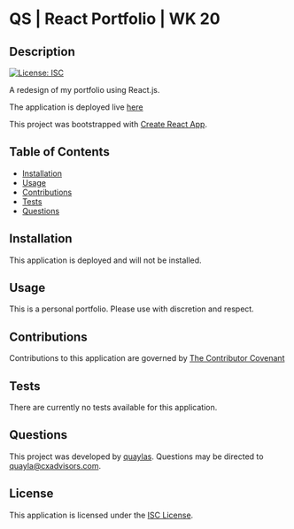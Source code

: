 # QS | React Portfolio | WK 20

  ## Description

  [![License: ISC](https://img.shields.io/badge/license-ISC-0d0042)](https://opensource.org/licenses/ISC)

  A redesign of my portfolio using React.js.

  
  The application is deployed live [here](https://quaylas.github.io/qs.react-portfolio.wk20/)

  This project was bootstrapped with [Create React App](https://github.com/facebook/create-react-app).

  ## Table of Contents

  * [Installation](#installation)
  * [Usage](#usage)
  * [Contributions](#contributions)
  * [Tests](#tests)
  * [Questions](#questions)

  ## Installation

  This application is deployed and will not be installed.

  ## Usage

  This is a personal portfolio. Please use with discretion and respect.

  ## Contributions

  Contributions to this application are governed by [The Contributor Covenant](https://www.contributor-covenant.org/version/2/0/code_of_conduct/)

  ## Tests

  There are currently no tests available for this application.

  ## Questions

  This project was developed by [quaylas](https://github.com/quaylas). 
  Questions may be directed to [quayla@cxadvisors.com](mailto:quayla@cxadvisors.com).

  ## License

  This application is licensed under the [ISC License](https://opensource.org/licenses/ISC).
  


